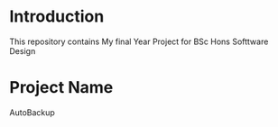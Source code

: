 # Introduction
This repository contains My final Year Project for BSc Hons Softtware Design

# Project Name
AutoBackup


